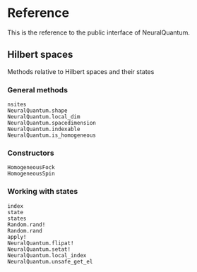 # Reference

This is the reference to the public interface of NeuralQuantum.

## Hilbert spaces

Methods relative to Hilbert spaces and their states

### General methods

```@docs
nsites
NeuralQuantum.shape
NeuralQuantum.local_dim
NeuralQuantum.spacedimension
NeuralQuantum.indexable
NeuralQuantum.is_homogeneous
```

### Constructors

```@docs
HomogeneousFock
HomogeneousSpin
```

### Working with states

```@docs
index
state
states
Random.rand!
Random.rand
apply!
NeuralQuantum.flipat!
NeuralQuantum.setat!
NeuralQuantum.local_index
NeuralQuantum.unsafe_get_el
```
